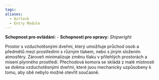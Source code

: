 ```yaml
---
tags: 
aliases:
  - Airlock
  - Entry Module
---
```

**Schopnost pro ovládání:** -
**Schopnosti pro opravy:**  *Shipwright*

Prostor s vzduchotěsnými dveřmi, který umožňuje průchod osob a předmětů mezi prostředími s různým tlakem, nebo s jiným složením atmosféry. Zároveň minimalizuje změnu tlaku v přilehlých prostorách a mísení plynného prostředí. Přechodová komora se skládá z malé místnosti se dvěma vzduchotěsnými dveřmi, které jsou mechanicky uzpůsobeny k tomu, aby obě nebylo možné otevřít současně.